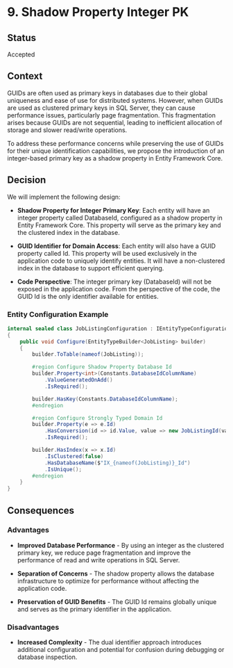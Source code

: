 # 9. Shadow Property Integer PK

## Status

Accepted

## Context

GUIDs are often used as primary keys in databases due to their global uniqueness and ease of use for distributed systems. However, when GUIDs are used as clustered primary keys in SQL Server, they can cause performance issues, particularly page fragmentation. This fragmentation arises because GUIDs are not sequential, leading to inefficient allocation of storage and slower read/write operations.

To address these performance concerns while preserving the use of GUIDs for their unique identification capabilities, we propose the introduction of an integer-based primary key as a shadow property in Entity Framework Core.

## Decision

We will implement the following design:

- **Shadow Property for Integer Primary Key**:
Each entity will have an integer property called DatabaseId, configured as a shadow property in Entity Framework Core. This property will serve as the primary key and the clustered index in the database.

- **GUID Identifier for Domain Access**:
Each entity will also have a GUID property called Id. This property will be used exclusively in the application code to uniquely identify entities. It will have a non-clustered index in the database to support efficient querying.

- **Code Perspective**:
The integer primary key (DatabaseId) will not be exposed in the application code. From the perspective of the code, the GUID Id is the only identifier available for entities.

### Entity Configuration Example

```csharp
internal sealed class JobListingConfiguration : IEntityTypeConfiguration<JobListing>
{
    public void Configure(EntityTypeBuilder<JobListing> builder)
    {
        builder.ToTable(nameof(JobListing));

        #region Configure Shadow Property Database Id
        builder.Property<int>(Constants.DatabaseIdColumnName)
            .ValueGeneratedOnAdd()
            .IsRequired();

        builder.HasKey(Constants.DatabaseIdColumnName);
        #endregion

        #region Configure Strongly Typed Domain Id
        builder.Property(e => e.Id)
            .HasConversion(id => id.Value, value => new JobListingId(value))
            .IsRequired();

        builder.HasIndex(x => x.Id)
            .IsClustered(false)
            .HasDatabaseName($"IX_{nameof(JobListing)}_Id")
            .IsUnique();
        #endregion
    }
}
```

## Consequences

### Advantages

- **Improved Database Performance** - By using an integer as the clustered primary key, we reduce page fragmentation and improve the performance of read and write operations in SQL Server.

- **Separation of Concerns** - The shadow property allows the database infrastructure to optimize for performance without affecting the application code.

- **Preservation of GUID Benefits** - The GUID Id remains globally unique and serves as the primary identifier in the application.

### Disadvantages

- **Increased Complexity** - The dual identifier approach introduces additional configuration and potential for confusion during debugging or database inspection.
